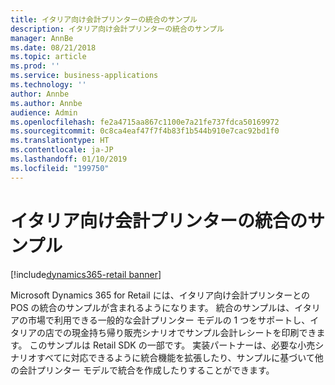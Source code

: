 ```yaml
---
title: イタリア向け会計プリンターの統合のサンプル
description: イタリア向け会計プリンターの統合のサンプル
manager: AnnBe
ms.date: 08/21/2018
ms.topic: article
ms.prod: ''
ms.service: business-applications
ms.technology: ''
author: Annbe
ms.author: Annbe
audience: Admin
ms.openlocfilehash: fe2a4715aa867c1100e7a21fe737fdca50169972
ms.sourcegitcommit: 0c8ca4eaf47f7f4b83f1b544b910e7cac92bd1f0
ms.translationtype: HT
ms.contentlocale: ja-JP
ms.lasthandoff: 01/10/2019
ms.locfileid: "199750"
---
```

#  <a name="fiscal-printer-integration-sample-for-italy"></a>イタリア向け会計プリンターの統合のサンプル

[!include[dynamics365-retail banner](../includes/dynamics365-retail.md)]



Microsoft Dynamics 365 for Retail には、イタリア向け会計プリンターとの POS の統合のサンプルが含まれるようになります。 統合のサンプルは、イタリアの市場で利用できる一般的な会計プリンター モデルの 1 つをサポートし、イタリアの店での現金持ち帰り販売シナリオでサンプル会計レシートを印刷できます。 このサンプルは Retail SDK の一部です。 実装パートナーは、必要な小売シナリオすべてに対応できるように統合機能を拡張したり、サンプルに基づいて他の会計プリンター モデルで統合を作成したりすることができます。 

